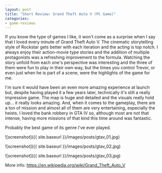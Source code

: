 ```yaml
---
layout: post
title: "Short Review: Grand Theft Auto V (PC Game)"
categories:
- game-reviews
---
```


<p>
If you know the type of games I like, it won't come as a surprise when I say that I loved every minute of Grand Theft Auto V. The cinematic storytelling style of Rockstar gets better with each iteration and the acting is top notch. I always enjoy their action-movie type stories and the addition of multiple protagonists was a refreshing improvement to the formula. Watching the story unfold from each one's perspective was interesting and the three of them were fun to play in their own way, but the times you control Trevor, or even just when he is part of a scene, were the highlights of the game for me.
</p>

<p> 
I'm sure it would have been an even more amazing experience at launch but, despite having played it a few years later, technically it's still a really impressive game. The map is huge and detailed and the visuals really hold up... it really looks amazing. And, when it comes to the gameplay, there are a ton of mission and almost all of them are very entertaining, especially the heists. I loved the bank robbery in GTA IV so, although most are not that intense, having more missions of that kind this time around was fantastic.
</p>

<p>
Probably the best game of its genre I've ever played.
</p>


![screenshot]({{ site.baseurl }}/images/posts/gtav_01.jpg)

![screenshot]({{ site.baseurl }}/images/posts/gtav_02.jpg)

![screenshot]({{ site.baseurl }}/images/posts/gtav_03.jpg)


<p>More info: <a href="https://en.wikipedia.org/wiki/Grand_Theft_Auto_V">https://en.wikipedia.org/wiki/Grand_Theft_Auto_V</a><p>
